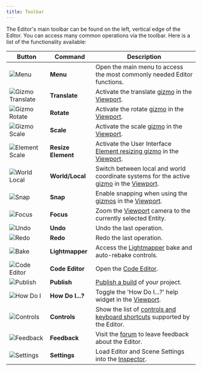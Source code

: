 ```yaml
---
title: Toolbar
---
```


The Editor's main toolbar can be found on the left, vertical edge of the Editor. You can access many common operations via the toolbar. Here is a list of the functionality available:

| Button | Command | Description |
| ------ | ------- | ----------- |
| ![Menu](/img/user-manual/editor/toolbar/menu.png) | **Menu** | Open the main menu to access the most commonly needed Editor functions. |
| ![Gizmo Translate](/img/user-manual/editor/toolbar/translate.png) | **Translate** | Activate the translate [gizmo](../viewport#gizmos) in the [Viewport](../viewport). |
| ![Gizmo Rotate](/img/user-manual/editor/toolbar/rotate.png) | **Rotate** | Activate the rotate [gizmo](../viewport#gizmos) in the [Viewport](../viewport). |
| ![Gizmo Scale](/img/user-manual/editor/toolbar/scale.png) | **Scale** | Activate the scale [gizmo](../viewport#gizmos) in the [Viewport](../viewport). |
| ![Element Scale](/img/user-manual/editor/toolbar/resize-element.png) | **Resize Element** | Activate the User Interface [Element resizing gizmo](/user-manual/user-interface/elements#element-resizing) in the [Viewport](../viewport).  |
| ![World Local](/img/user-manual/editor/toolbar/world-local.png) | **World/Local** | Switch between local and world coordinate systems for the active [gizmo](../viewport#gizmos) in the [Viewport](../viewport). |
| ![Snap](/img/user-manual/editor/toolbar/snap.png) | **Snap** | Enable snapping when using the [gizmos](../viewport#gizmos) in the [Viewport](../viewport). |
| ![Focus](/img/user-manual/editor/toolbar/focus.png) | **Focus** | Zoom the [Viewport](../viewport) camera to the currently selected Entity. |
| ![Undo](/img/user-manual/editor/toolbar/undo.png) | **Undo** | Undo the last operation. |
| ![Redo](/img/user-manual/editor/toolbar/redo.png) | **Redo** | Redo the last operation. |
| ![Bake](/img/user-manual/editor/toolbar/lightmapper.png) | **Lightmapper** | Access the [Lightmapper](/user-manual/graphics/lighting/runtime-lightmaps) bake and auto-rebake controls. |
| ![Code Editor](/img/user-manual/editor/toolbar/code-editor.png) | **Code Editor** | Open the [Code Editor](/user-manual/scripting/editor-users/code-editor). |
| ![Publish](/img/user-manual/editor/toolbar/publish.png) | **Publish** | [Publish a build](/user-manual/editor/publishing/web/playcanvas-hosting#publishing-a-new-build) of your project. |
| ![How Do I](/img/user-manual/editor/toolbar/how-do-i.png) | **How Do I...?** | Toggle the 'How Do I...?' help widget in the [Viewport](../viewport). |
| ![Controls](/img/user-manual/editor/toolbar/controls.png) | **Controls** | Show the list of [controls and keyboard shortcuts](../keyboard-shortcuts) supported by the Editor. |
| ![Feedback](/img/user-manual/editor/toolbar/feedback.png) | **Feedback** | Visit the [forum](https://forum.playcanvas.com/t/playcanvas-editor-feedback) to leave feedback about the Editor. |
| ![Settings](/img/user-manual/editor/toolbar/settings.png) | **Settings** | Load Editor and Scene Settings into the [Inspector](../inspector). |
